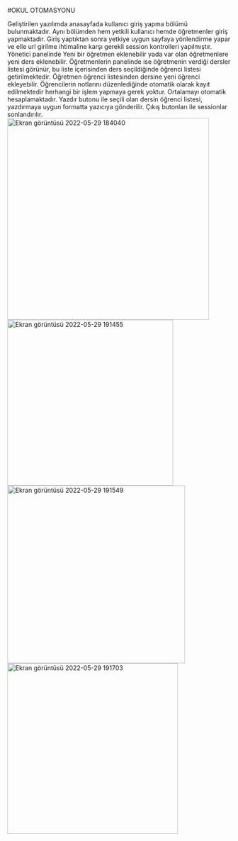 #OKUL OTOMASYONU

Geliştirilen yazılımda anasayfada kullanıcı giriş yapma bölümü bulunmaktadır. Aynı bölümden hem yetkili kullanıcı hemde öğretmenler giriş yapmaktadır. Giriş yaptıktan sonra yetkiye uygun sayfaya yönlendirme yapar ve elle url girilme ihtimaline karşı gerekli session kontrolleri yapılmıştır. Yönetici panelinde Yeni bir öğretmen eklenebilir yada var olan öğretmenlere yeni ders eklenebilir. Öğretmenlerin panelinde ise öğretmenin verdiği dersler listesi görünür, bu liste içerisinden ders seçildiğinde öğrenci listesi getirilmektedir. Öğretmen öğrenci listesinden dersine yeni öğrenci ekleyebilir. Öğrencilerin notlarını düzenlediğinde otomatik olarak kayıt edilmektedir herhangi bir işlem yapmaya gerek yoktur. Ortalamayı otomatik hesaplamaktadır. Yazdır butonu ile seçili olan dersin öğrenci listesi, yazdırmaya uygun formatta yazıcıya gönderilir. Çıkış butonları ile sessionlar sonlandırılır.
<img width="455" alt="Ekran görüntüsü 2022-05-29 184040" src="https://user-images.githubusercontent.com/102542473/170878102-23126920-0a76-4635-ac2f-38cb6e5d73d9.png">
<img width="374" alt="Ekran görüntüsü 2022-05-29 191455" src="https://user-images.githubusercontent.com/102542473/170879918-6554a036-d2cc-4f53-82e3-9da97803e604.png">
<img width="401" alt="Ekran görüntüsü 2022-05-29 191549" src="https://user-images.githubusercontent.com/102542473/170879968-b0a338c8-dbf6-4fc3-888a-ecc60a47d963.png">
<img width="385" alt="Ekran görüntüsü 2022-05-29 191703" src="https://user-images.githubusercontent.com/102542473/170880045-9a532c95-53d7-4345-93ce-1dd852d696a5.png">
